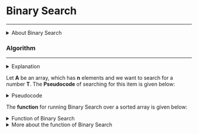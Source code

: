 # Binary Search

***

<details>
  <summary>About Binary Search</summary>
	
In computer science, **Binary Search**, also known as **half-interval search**, **logarithmic search**, or **binary chop**, is a search algorithm that finds the position of a target value within a sorted array.

Binary search compares the target value to the middle element of the array. If they are not equal, the half in which the target cannot lie is eliminated and the search continues on the remaining half, again taking the middle element to compare to the target value, and repeating this until the target value is found. If the search ends with the remaining half being empty, the target is not in the array.

Binary search runs in logarithmic time in the worst case, making **O(log n)** comparisons, where **n** is the number of elements in the array. Binary search is faster than linear search except for small arrays. However, the array must be sorted first to be able to apply binary search. There are specialized data structures designed for fast searching, such as hash tables, that can be searched more efficiently than binary search. However, binary search can be used to solve a wider range of problems, such as finding the next-smallest or next-largest element in the array relative to the target even if it is absent from the array.

There are numerous variations of binary search. In particular, fractional cascading speeds up binary searches for the same value in multiple arrays. Fractional cascading efficiently solves a number of search problems in computational geometry and in numerous other fields. Exponential search extends binary search to unbounded lists. The binary search tree and B-tree data structures are based on binary search.
	
</details>


### Algorithm

***

<details>
  <summary>Explanation</summary>
	
Binary search works on sorted arrays. Binary search begins by comparing an element in the middle of the array with the target value. If the target value matches the element, its position in the array is returned. If the target value is less than the element, the search continues in the lower half of the array. If the target value is greater than the element, the search continues in the upper half of the array. By doing this, the algorithm eliminates the half in which the target value cannot lie in each iteration.
	
</details>



Let **A** be an array, which has **n** elements and we want to search for a number **T**. The **Pseudocode** of searching for this item is given below:

<details>
  <summary>Pseudocode</summary>
	
	function binary_search(A, n, T) is
		L := 0
		R := n − 1
		while L ≤ R do
			m := floor((L + R) / 2)
			if A[m] < T then
				L := m + 1
			else if A[m] > T then
				R := m − 1
			else:
				return m
			return unsuccessful
	
</details>

The **function** for running Binary Search over a sorted array is given below:

<details>
  <summary>Function of Binary Search</summary>
	
```cpp

int BinarySearch ( int DATA[], int LB, int UB, int ITEM )
{
	int BEG = LB, END = UB, MID;
	
	while( BEG <= END ) {
		MID = ( int ) ( BEG + END ) / 2;
		if ( ITEM < DATA[MID] ) {		// ITEM < DATA[MID].	Update END value
			END  = MID - 1;
		}
		else if ( ITEM > DATA[MID] ) {		// ITEM > DATA[MID].	Update BEG value
			BEG = MID + 1;
		}
		else {
			return MID;	// found the item! So returning its index
		}
	}
	return -1;	// there is no such item. So returning an impossible index
}

```
	
</details>


<details>
  <summary>More about the function of Binary Search</summary>
	
In this function - 

```cpp

int DATA[] =   the dataset given to us.
int LB     =   the lower bound of the range we want to search for.
int UB     =   the upper bound of the range we want to search for.
int ITEM   =   the item which we are searching.

```

Suppose, we have a sorted array **DATA[8] = { 10, 20, 20, 20, 30, 30, 40, 50 }**. We would like to search if **40** is present in this array or not. And we want to search in the whole array. In this case, 

```cpp

int LB = 0;
int UB = 7;
int ITEM = 40

```

Then we call the function to get the location of the item. 

```cpp

int index = BinarySearch ( DATA[], 0, 8, 40 );
if( index == -1 ) std::cout << "Item Not Found" << endl;
else std::cout << "Item Found at Index " << index << endl;

```

```

Output:
Item Found at Index 6

```

If we set `ITEM = 25`, the output will be - `Item Not Found`.

If we do not want to run Binary Search over the whole array but on a section of the array, we just have to set the boundary. Suppose we want to run over from index 2 to index 5 of the array, then our code will look like -

```cpp

int index = BinarySearch ( DATA[], 2, 5, 40 );

```

```

Output:
Item Not Found.

```

This is the most simple version of Binary Search. We can also use Binary Search to find some other things too, such as - we can find **Lower Bound** and **Upper Bound** of an item, **smallest element** and **largest element** from a rotated (after sorted) array, we can also solve some other problems like **Max in a hill** or **Min in a canyon**. We will be exploring them in the further part.
	
</details>






















